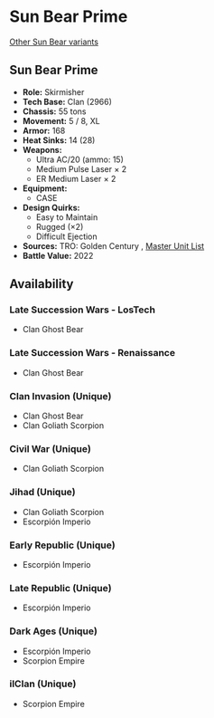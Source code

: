 # Sun Bear Prime 

[Other Sun Bear variants](../sun_bear.md) 

## Sun Bear Prime 

- **Role:** Skirmisher 
- **Tech Base:** Clan (2966) 
- **Chassis:** 55 tons 
- **Movement:** 5 / 8, XL 
- **Armor:** 168 
- **Heat Sinks:** 14 (28) 
- **Weapons:** 
  - Ultra AC/20 (ammo: 15) 
  - Medium Pulse Laser × 2 
  - ER Medium Laser × 2 
- **Equipment:** 
  - CASE 
- **Design Quirks:** 
  - Easy to Maintain 
  - Rugged (×2) 
  - Difficult Ejection 
- **Sources:** TRO: Golden Century , [Master Unit List](http://masterunitlist.info/Unit/Details/7623) 
- **Battle Value:** 2022 

## Availability 

### Late Succession Wars - LosTech 

- Clan Ghost Bear 

### Late Succession Wars - Renaissance 

- Clan Ghost Bear 

### Clan Invasion (Unique) 

- Clan Ghost Bear 
- Clan Goliath Scorpion 

### Civil War (Unique) 

- Clan Goliath Scorpion 

### Jihad (Unique) 

- Clan Goliath Scorpion 
- Escorpión Imperio 

### Early Republic (Unique) 

- Escorpión Imperio 

### Late Republic (Unique) 

- Escorpión Imperio 

### Dark Ages (Unique) 

- Escorpión Imperio 
- Scorpion Empire 

### ilClan (Unique) 

- Scorpion Empire 

